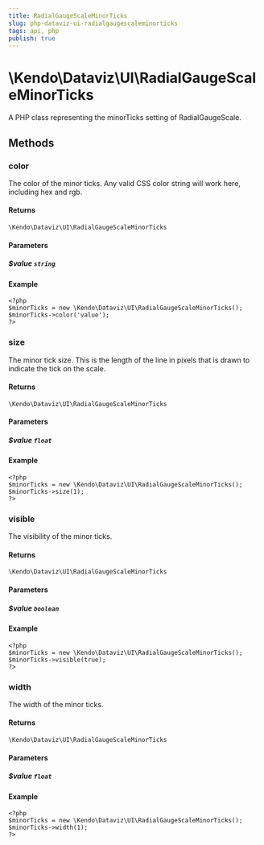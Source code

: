 ```yaml
---
title: RadialGaugeScaleMinorTicks
slug: php-dataviz-ui-radialgaugescaleminorticks
tags: api, php
publish: true
---
```


# \Kendo\Dataviz\UI\RadialGaugeScaleMinorTicks

A PHP class representing the minorTicks setting of RadialGaugeScale.


## Methods

### color
The color of the minor ticks.
Any valid CSS color string will work here, including hex and rgb.

#### Returns
`\Kendo\Dataviz\UI\RadialGaugeScaleMinorTicks`

#### Parameters

##### $value `string`



#### Example 
    <?php
    $minorTicks = new \Kendo\Dataviz\UI\RadialGaugeScaleMinorTicks();
    $minorTicks->color('value');
    ?>

### size
The minor tick size.
This is the length of the line in pixels that is drawn to indicate the tick on the scale.

#### Returns
`\Kendo\Dataviz\UI\RadialGaugeScaleMinorTicks`

#### Parameters

##### $value `float`



#### Example 
    <?php
    $minorTicks = new \Kendo\Dataviz\UI\RadialGaugeScaleMinorTicks();
    $minorTicks->size(1);
    ?>

### visible
The visibility of the minor ticks.

#### Returns
`\Kendo\Dataviz\UI\RadialGaugeScaleMinorTicks`

#### Parameters

##### $value `boolean`



#### Example 
    <?php
    $minorTicks = new \Kendo\Dataviz\UI\RadialGaugeScaleMinorTicks();
    $minorTicks->visible(true);
    ?>

### width
The width of the minor ticks.

#### Returns
`\Kendo\Dataviz\UI\RadialGaugeScaleMinorTicks`

#### Parameters

##### $value `float`



#### Example 
    <?php
    $minorTicks = new \Kendo\Dataviz\UI\RadialGaugeScaleMinorTicks();
    $minorTicks->width(1);
    ?>

